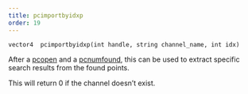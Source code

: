 ```yaml
---
title: pcimportbyidxp
order: 19
---
```

`vector4  pcimportbyidxp(int handle, string channel_name, int idx)`

After a [pcopen](/en/houdini-vex/point-clouds-and-3d-images/pcopen "Returns a handle to a point cloud file.") and a [pcnumfound](/en/houdini-vex/point-clouds-and-3d-images/pcnumfound "This node returns the number of points found by pcopen."), this can be used to extract specific search results from the found points.

This will return 0 if the channel doesn’t exist.
